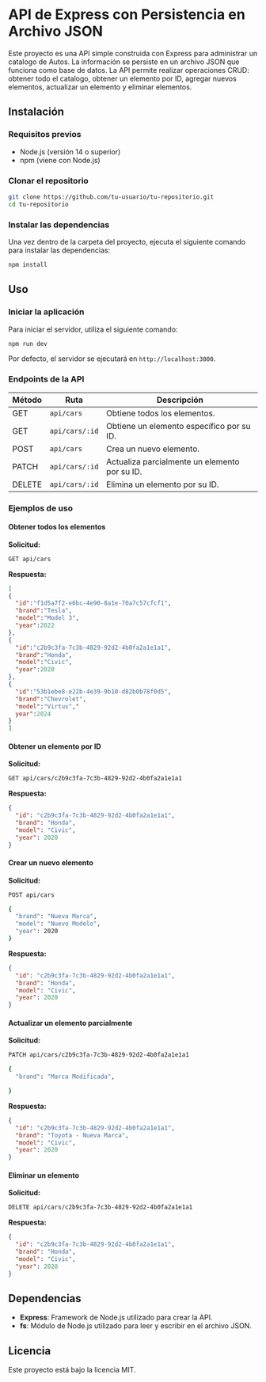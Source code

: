 # API de Express con Persistencia en Archivo JSON

Este proyecto es una API simple construida con Express para administrar un catalogo de Autos. La información se persiste en un archivo JSON que funciona como base de datos. La API permite realizar operaciones CRUD: obtener todo el catalogo, obtener un elemento por ID, agregar nuevos elementos, actualizar un elemento y eliminar elementos.

## Instalación

### Requisitos previos

- Node.js (versión 14 o superior)
- npm (viene con Node.js)

### Clonar el repositorio

```bash
git clone https://github.com/tu-usuario/tu-repositorio.git
cd tu-repositorio
```

### Instalar las dependencias

Una vez dentro de la carpeta del proyecto, ejecuta el siguiente comando para instalar las dependencias:

```bash
npm install
```

## Uso

### Iniciar la aplicación

Para iniciar el servidor, utiliza el siguiente comando:

```bash
npm run dev
```

Por defecto, el servidor se ejecutará en `http://localhost:3000`.

### Endpoints de la API

| Método | Ruta           | Descripción                                   |
| ------ | -------------- | --------------------------------------------- |
| GET    | `api/cars`     | Obtiene todos los elementos.                  |
| GET    | `api/cars/:id` | Obtiene un elemento específico por su ID.     |
| POST   | `api/cars`     | Crea un nuevo elemento.                       |
| PATCH  | `api/cars/:id` | Actualiza parcialmente un elemento por su ID. |
| DELETE | `api/cars/:id` | Elimina un elemento por su ID.                |

### Ejemplos de uso

#### Obtener todos los elementos

**Solicitud:**

```bash
GET api/cars
```

**Respuesta:**

```json
[
{
  "id":"f1d5a7f2-e6bc-4e90-8a1e-70a7c57cfcf1",
  "brand":"Tesla",
  "model":"Model 3",
  "year":2022
},
{
  "id":"c2b9c3fa-7c3b-4829-92d2-4b0fa2a1e1a1",
  "brand":"Honda",
  "model":"Civic",
  "year":2020
},
{
  "id":"53b1ebe8-e22b-4e39-9b10-d82b0b78f0d5",
  "brand":"Chevrolet",
  "model":"Virtus","
  year":2024
}
]
```

#### Obtener un elemento por ID

**Solicitud:**

```bash
GET api/cars/c2b9c3fa-7c3b-4829-92d2-4b0fa2a1e1a1
```

**Respuesta:**

```json
{
  "id": "c2b9c3fa-7c3b-4829-92d2-4b0fa2a1e1a1",
  "brand": "Honda",
  "model": "Civic",
  "year": 2020
}
```

#### Crear un nuevo elemento

**Solicitud:**

```bash
POST api/cars

{
  "brand": "Nueva Marca",
  "model": "Nuevo Modelo",
  "year": 2020
}
```

**Respuesta:**

```json
{
  "id": "c2b9c3fa-7c3b-4829-92d2-4b0fa2a1e1a1",
  "brand": "Honda",
  "model": "Civic",
  "year": 2020
}
```

#### Actualizar un elemento parcialmente

**Solicitud:**

```bash
PATCH api/cars/c2b9c3fa-7c3b-4829-92d2-4b0fa2a1e1a1

{
  "brand": "Marca Modificada",

}
```

**Respuesta:**

```json
{
  "id": "c2b9c3fa-7c3b-4829-92d2-4b0fa2a1e1a1",
  "brand": "Toyota - Nueva Marca",
  "model": "Civic",
  "year": 2020
}
```

#### Eliminar un elemento

**Solicitud:**

```bash
DELETE api/cars/c2b9c3fa-7c3b-4829-92d2-4b0fa2a1e1a1
```

**Respuesta:**

```json
{
  "id": "c2b9c3fa-7c3b-4829-92d2-4b0fa2a1e1a1",
  "brand": "Honda",
  "model": "Civic",
  "year": 2020
}
```

## Dependencias

- **Express**: Framework de Node.js utilizado para crear la API.
- **fs**: Módulo de Node.js utilizado para leer y escribir en el archivo JSON.

## Licencia

Este proyecto está bajo la licencia MIT.
